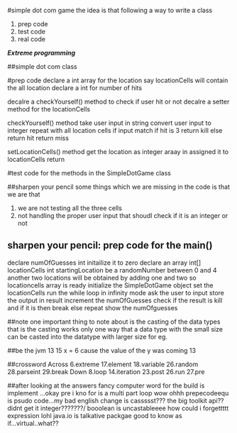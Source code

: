 #simple dot com game
the idea is that following a way to write a class
1. prep code
2. test code
3. real code

***Extreme programming***


##simple dot com class

#prep code
declare a int array for the location say locationCells will contain the all location
declare a int for number of hits

decalre a checkYourself() method to check if user hit or not
decalre a setter method for the locationCells

checkYourself() method
take user input in string
convert user input to integer
repeat with all location cells
	if input match
		if hit is 3
			return kill
		else
			return hit
return miss

setLocationCells() method
get the location as integer araay in assigned it to locationCells
return

#test code for the methods
in the SimpleDotGame class

##sharpen your pencil
some things which we are missing in the code is that we are that
1. we are not testing all the three cells
2. not handling the proper user input that shoudl check if it is an integer or not

## sharpen your pencil: prep code for the main()
declare numOfGuesses int initailize it to zero
declare an array int[] locationCells
int startingLocation be a randomNumber between 0 and 4
another two locations will be obtained by adding one and two
so locationcells array is ready
initialize the SimpleDotGame object
set the locationCells
run the while loop in infinity mode
ask the user to input
store the output in result
increment the numOfGuesses
check if the result is kill and if it is then break
else repeat
show the numOfguesses


##note
one important thing to note about is the casting of the  data types
that is the casting works only one way that a data type with the small size can be casted into the datatype with larger size
for eg. 

##be the jvm 
13 15 x = 6
cause the value of the y was coming 13

##crossword
Across
6.extreme
17.element
18.variable
26.random
28.parseint
29.break
Down
8.loop
14.iteration
23.post
26.run
27.pre

##after looking at the answers
fancy computer word for the build is implement ...okay
pre i kno
for is a  multi part loop wow
ohhh prepecodeequ is psudo code...my bad english
change is cassssst???
the big toolkit api?? didnt get it
integer???????/
booolean is uncastableeee how could i forgettttt
expression lohl
java.io is talkative packgae good to know
as if...virtual..what??
